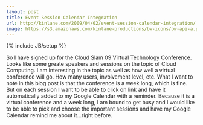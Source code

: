 ```yaml
---
layout: post
title: Event Session Calendar Integration
url: http://kinlane.com/2009/04/02/event-session-calendar-integration/
image: https://s3.amazonaws.com/kinlane-productions/bw-icons/bw-api-a.png
---
```

{% include JB/setup %}
<p>
     So I have signed up for the Cloud Slam 09 Virtual Technology Conference. Looks like some greate speakers and sessions on the topic of Cloud Computing. I am interesting in the topic as well as how well a virtual conference will go. How many users, involvement level, etc. What I want to note in this blog post is that the conference is a week long, which is fine. But on each session I want to be able to click on link and have it automatically added to my Google Calendar with a reminder. Because it is a virtual conference and a week long, I am bound to get busy and I would like to be able to pick and choose the important sessions and have my Google Calendar remind me about it...right before.
</p>